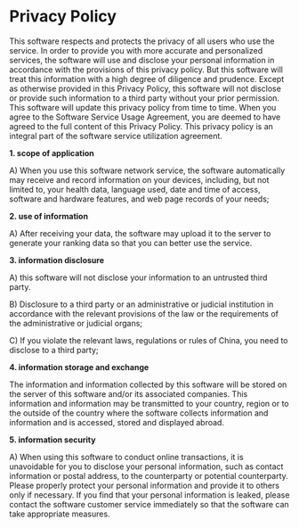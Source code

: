 # Privacy Policy

This software respects and protects the privacy of all users who use the service. In order to provide you with more accurate and personalized services, the software will use and disclose your personal information in accordance with the provisions of this privacy policy. But this software will treat this information with a high degree of diligence and prudence. Except as otherwise provided in this Privacy Policy, this software will not disclose or provide such information to a third party without your prior permission. This software will update this privacy policy from time to time. When you agree to the Software Service Usage Agreement, you are deemed to have agreed to the full content of this Privacy Policy. This privacy policy is an integral part of the software service utilization agreement.

**1\. scope of application**

A) When you use this software network service, the software automatically may receive and record information on your devices, including, but not limited to, your health data, language used, date and time of access, software and hardware features, and web page records of your needs;

**2\. use of information**

A) After receiving your data, the software may upload it to the server to generate your ranking data so that you can better use the service.

**3\. information disclosure**

A) this software will not disclose your information to an untrusted third party.

B) Disclosure to a third party or an administrative or judicial institution in accordance with the relevant provisions of the law or the requirements of the administrative or judicial organs;

C) If you violate the relevant laws, regulations or rules of China, you need to disclose to a third party;

**4\. information storage and exchange**

The information and information collected by this software will be stored on the server of this software and/or its associated companies. This information and information may be transmitted to your country, region or to the outside of the country where the software collects information and information and is accessed, stored and displayed abroad.

**5. information security**

A) When using this software to conduct online transactions, it is unavoidable for you to disclose your personal information, such as contact information or postal address, to the counterparty or potential counterparty. Please properly protect your personal information and provide it to others only if necessary. If you find that your personal information is leaked, please contact the software customer service immediately so that the software can take appropriate measures.